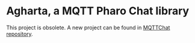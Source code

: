 # Agharta, a MQTT Pharo Chat library

This project is obsolete. A new project can be found in [MQTTChat repository](/JurajKubelka/MQTTChat).
